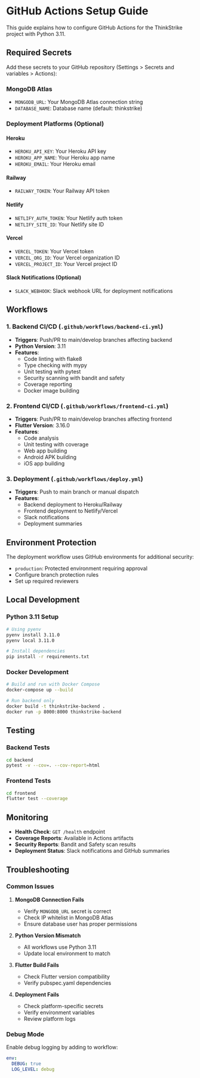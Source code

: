 # GitHub Actions Setup Guide

This guide explains how to configure GitHub Actions for the ThinkStrike project with Python 3.11.

## Required Secrets

Add these secrets to your GitHub repository (Settings > Secrets and variables > Actions):

### MongoDB Atlas
- `MONGODB_URL`: Your MongoDB Atlas connection string
- `DATABASE_NAME`: Database name (default: thinkstrike)

### Deployment Platforms (Optional)

#### Heroku
- `HEROKU_API_KEY`: Your Heroku API key
- `HEROKU_APP_NAME`: Your Heroku app name
- `HEROKU_EMAIL`: Your Heroku email

#### Railway
- `RAILWAY_TOKEN`: Your Railway API token

#### Netlify
- `NETLIFY_AUTH_TOKEN`: Your Netlify auth token
- `NETLIFY_SITE_ID`: Your Netlify site ID

#### Vercel
- `VERCEL_TOKEN`: Your Vercel token
- `VERCEL_ORG_ID`: Your Vercel organization ID
- `VERCEL_PROJECT_ID`: Your Vercel project ID

#### Slack Notifications (Optional)
- `SLACK_WEBHOOK`: Slack webhook URL for deployment notifications

## Workflows

### 1. Backend CI/CD (`.github/workflows/backend-ci.yml`)
- **Triggers**: Push/PR to main/develop branches affecting backend
- **Python Version**: 3.11
- **Features**:
  - Code linting with flake8
  - Type checking with mypy
  - Unit testing with pytest
  - Security scanning with bandit and safety
  - Coverage reporting
  - Docker image building

### 2. Frontend CI/CD (`.github/workflows/frontend-ci.yml`)
- **Triggers**: Push/PR to main/develop branches affecting frontend
- **Flutter Version**: 3.16.0
- **Features**:
  - Code analysis
  - Unit testing with coverage
  - Web app building
  - Android APK building
  - iOS app building

### 3. Deployment (`.github/workflows/deploy.yml`)
- **Triggers**: Push to main branch or manual dispatch
- **Features**:
  - Backend deployment to Heroku/Railway
  - Frontend deployment to Netlify/Vercel
  - Slack notifications
  - Deployment summaries

## Environment Protection

The deployment workflow uses GitHub environments for additional security:
- `production`: Protected environment requiring approval
- Configure branch protection rules
- Set up required reviewers

## Local Development

### Python 3.11 Setup
```bash
# Using pyenv
pyenv install 3.11.0
pyenv local 3.11.0

# Install dependencies
pip install -r requirements.txt
```

### Docker Development
```bash
# Build and run with Docker Compose
docker-compose up --build

# Run backend only
docker build -t thinkstrike-backend .
docker run -p 8000:8000 thinkstrike-backend
```

## Testing

### Backend Tests
```bash
cd backend
pytest -v --cov=. --cov-report=html
```

### Frontend Tests
```bash
cd frontend
flutter test --coverage
```

## Monitoring

- **Health Check**: `GET /health` endpoint
- **Coverage Reports**: Available in Actions artifacts
- **Security Reports**: Bandit and Safety scan results
- **Deployment Status**: Slack notifications and GitHub summaries

## Troubleshooting

### Common Issues

1. **MongoDB Connection Fails**
   - Verify `MONGODB_URL` secret is correct
   - Check IP whitelist in MongoDB Atlas
   - Ensure database user has proper permissions

2. **Python Version Mismatch**
   - All workflows use Python 3.11
   - Update local environment to match

3. **Flutter Build Fails**
   - Check Flutter version compatibility
   - Verify pubspec.yaml dependencies

4. **Deployment Fails**
   - Check platform-specific secrets
   - Verify environment variables
   - Review platform logs

### Debug Mode

Enable debug logging by adding to workflow:
```yaml
env:
  DEBUG: true
  LOG_LEVEL: debug
```
